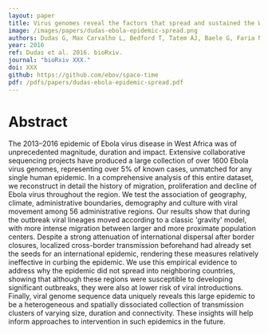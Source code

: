 ```yaml
---
layout: paper
title: Virus genomes reveal the factors that spread and sustained the West African Ebola epidemic
image: /images/papers/dudas-ebola-epidemic-spread.png
authors: Dudas G, Max Carvalho L, Bedford T, Tatem AJ, Baele G, Faria N, Park DJ, Ladner J, Arias A, Asogun D, Bielejec F, Caddy S, Cotten M, Dambrozio J, Dellicour S, Di Caro A, Diclaro JW II, Duraffour S, Elmore M, Fakoli L, Gilbert M, Sahr M Gevao, Gire S, Gladden-Young A, Gnirke A, Goba A, Grant DS, Haagmans B, Hiscox JA, Jah U, Kargbo B, Kugelman J, Liu D, Lu J, Malboeuf CM, Mate S, Matthews DA, Matranga CB, Meredith L, Qu J, Quick J, Pas SD, Phan MVT, Poliakis G, Reusken C, Sanchez-Lockhart M, Schaffner SF, Schieffelin JS, Sealfon RS, Simon-Loriere E, Smits SL, Stoecker K, Thorne L, Tobin EA, Vandi MA, Watson SJ, West K, Whitmer S, Wiley MR, Winnicki SM, Wohl S, Roman Wölfel, Yozwiak NL, Andersen KG, Blyden S, Bolay F, Carroll M, Diallo B, Formenty P, Fraser C, Gao GF, Garry RF, Goodfellow I, Gü̈nther S, Happi C, Holmes EC, Kargbo B, Kellam P, Koopmans MPG, Loman NJ, Magassouba N, Naidoo D, Nichol ST, Nyenswah T, Palacios G, Pybus OG, Sabeti P, Sall A, Ströeher U, Wury I, Suchard MA, Lemey P, Rambaut A
year: 2016
ref: Dudas et al. 2016. bioRxiv.
journal: "bioRxiv XXX."
doi: XXX
github: https://github.com/ebov/space-time
pdf: /pdfs/papers/dudas-ebola-epidemic-spread.pdf
---
```


# Abstract

The 2013–2016 epidemic of Ebola virus disease in West Africa was of unprecedented magnitude, duration and impact. Extensive collaborative sequencing projects have produced a large collection of over 1600 Ebola virus genomes, representing over 5% of known cases, unmatched for any single human epidemic. In a comprehensive analysis of this entire dataset, we reconstruct in detail the history of migration, proliferation and decline of Ebola virus throughout the region. We test the association of geography, climate, administrative boundaries, demography and culture with viral movement among 56 administrative regions. Our results show that during the outbreak viral lineages moved according to a classic 'gravity' model, with more intense migration between larger and more proximate population centers. Despite a strong attenuation of international dispersal after border closures, localized cross-border transmission beforehand had already set the seeds for an international epidemic, rendering these measures relatively ineffective in curbing the epidemic. We use this empirical evidence to address why the epidemic did not spread into neighboring countries, showing that although these regions were susceptible to developing significant outbreaks, they were also at lower risk of viral introductions. Finally, viral genome sequence data uniquely reveals this large epidemic to be a heterogeneous and spatially dissociated collection of transmission clusters of varying size, duration and connectivity. These insights will help inform approaches to intervention in such epidemics in the future.
